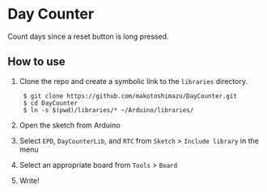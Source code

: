 # Day Counter

Count days since a reset button is long pressed.

## How to use

1. Clone the repo and create a symbolic link to the `libraries` directory.

   ```
    $ git clone https://github.com/makotoshimazu/DayCounter.git
    $ cd DayCounter
    $ ln -s $(pwd)/libraries/* ~/Arduino/libraries/
   ```

2. Open the sketch from Arduino
3. Select `EPD`, `DayCounterLib`, and `RTC` from `Sketch` > `Include library` in the menu
4. Select an appropriate board from `Tools` > `Board`
5. Write!


